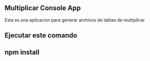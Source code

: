 ## Multiplicar Console App

Esta es una aplicacion para generar archivos 
de tablas de multiplicar

Ejecutar este comando
---
npm install
---